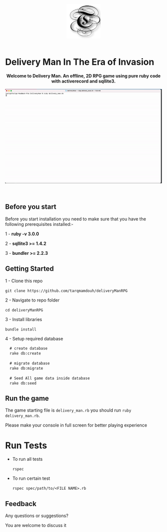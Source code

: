 <div align="center">
  <img src="https://github.com/tarqmamdouh/tarqmamdouh.github.io/blob/master/imgs/icon.png" width="110" height="110"/>
</div>
<br/>

# Delivery Man In The Era of Invasion 

<p align="center">
  <strong>Welcome to Delivery Man. An offline, 2D RPG game using pure ruby code with activerecord and sqllite3.</strong>
  <br/>
  <br/>
  <img width="704" alt="Game screenshot" src="https://github.com/tarqmamdouh/deliveryManRPG/blob/main/imgs/demo.gif">
</p>

<br/>

## Before you start

Before you start installation you need to make sure that you have the following prerequisites installed:-

1 - **ruby -v 3.0.0**

2 - **sqllite3 >= 1.4.2** 

3 - **bundler >= 2.2.3**


## Getting Started

1 - Clone this repo 

```git clone https://github.com/tarqmamdouh/deliveryManRPG```

2 - Navigate to repo folder

```cd deliveryManRPG```

3 - Install libraries 

```bundle install```

4 - Setup required database
  ```
    # create database 
    rake db:create
    
    # migrate database
    rake db:migrate
    
    # Seed All game data inside database
    rake db:seed
  ```


## Run the game

The game starting file is `delivery_man.rb` you should run ```ruby delivery_man.rb```.

Please make your console in full screen for better playing experience

# Run Tests

* To run all tests 

    ```rspec```

* To run certain test 

    ```rspec spec/path/to/<FILE NAME>.rb```

## Feedback 

  Any questions or suggestions?

  You are welcome to discuss it
